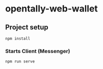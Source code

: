 # opentally-web-wallet

## Project setup
```
npm install
```

### Starts Client (Messenger)
```
npm run serve
```



